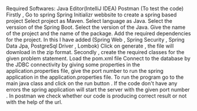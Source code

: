Required Softwares: Java Editor(IntelliJ IDEA)
                    Postman (To test the code)
Firstly , Go to spring Spring Initializr webbsite to create a spring based project
           Select project as Maven.
           Select language as Java.
           Select the verssion of the Spring Boot.
           Select the version of the Java.
           Give the name of the project and the name of the package.
           Add the required dependencies for the project. In this I have added (Spring Web , Spring Security , Spring Data Jpa, PostgreSql Driver , Lombok)
           Click on generate , the file will download in the zip format.
Secondly , create the required classes for the given problem statement.
          Load the pom.xml file
          Connect to the database by the JDBC connectivity by giving some properties in the application.properties file, give the port number to run the spring application in the application.properties file.
To run the program go to the main java class and click on the run button . If the code don't have any errors the spring application will start the server with the given port number .
In postman we check whether our code is producing correct result or not with the help of the url.
